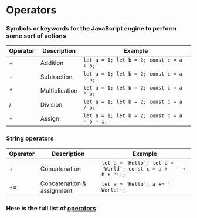 # Operators

### Symbols or keywords for the JavaScript engine to perform some sort of actions

| Operator | Description | Example |
| - | - | - |
| + | Addition | `let a = 1; let b = 2; const c = a + b;` |
| - | Subtraction | `let a = 1; let b = 2; const c = a - b;` |
| * | Multiplication | `let a = 1; let b = 2; const c = a * b;` |
| / | Division | `let a = 1; let b = 2; const c = a / b;` |
| = | Assign | `let a = 1; let b = 2; const c = a = b = 1;` |

### String operators

| Operator | Description | Example |
| - | - | - |
| + | Concatenation | `let a = 'Hello'; let b = 'World'; const c = a + ' ' + b + '!';` |
| += | Concatenation & assignment | `let a = 'Hello'; a += ' World!';`|

### Here is the full list of [operators](https://www.w3schools.com/jsref/jsref_operators.asp)
